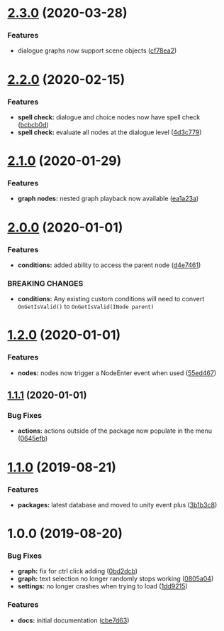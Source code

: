 # [2.3.0](https://github.com/ashblue/fluid-dialogue/compare/v2.2.0...v2.3.0) (2020-03-28)


### Features

* dialogue graphs now support scene objects ([cf78ea2](https://github.com/ashblue/fluid-dialogue/commit/cf78ea2))

# [2.2.0](https://github.com/ashblue/fluid-dialogue/compare/v2.1.0...v2.2.0) (2020-02-15)


### Features

* **spell check:** dialogue and choice nodes now have spell check ([bcbcb0d](https://github.com/ashblue/fluid-dialogue/commit/bcbcb0d))
* **spell check:** evaluate all nodes at the dialogue level ([4d3c779](https://github.com/ashblue/fluid-dialogue/commit/4d3c779))

# [2.1.0](https://github.com/ashblue/fluid-dialogue/compare/v2.0.0...v2.1.0) (2020-01-29)


### Features

* **graph nodes:** nested graph playback now available ([ea1a23a](https://github.com/ashblue/fluid-dialogue/commit/ea1a23a))

# [2.0.0](https://github.com/ashblue/fluid-dialogue/compare/v1.2.0...v2.0.0) (2020-01-01)


### Features

* **conditions:** added ability to access the parent node ([d4e7461](https://github.com/ashblue/fluid-dialogue/commit/d4e7461))


### BREAKING CHANGES

* **conditions:** Any existing custom conditions will need to convert `OnGetIsValid()` to
`OnGetIsValid(INode parent)`

# [1.2.0](https://github.com/ashblue/fluid-dialogue/compare/v1.1.1...v1.2.0) (2020-01-01)


### Features

* **nodes:** nodes now trigger a NodeEnter event when used ([55ed467](https://github.com/ashblue/fluid-dialogue/commit/55ed467))

## [1.1.1](https://github.com/ashblue/fluid-dialogue/compare/v1.1.0...v1.1.1) (2020-01-01)


### Bug Fixes

* **actions:** actions outside of the package now populate in the menu ([0645efb](https://github.com/ashblue/fluid-dialogue/commit/0645efb))

# [1.1.0](https://github.com/ashblue/fluid-dialogue/compare/v1.0.0...v1.1.0) (2019-08-21)


### Features

* **packages:** latest database and moved to unity event plus ([3b1b3c8](https://github.com/ashblue/fluid-dialogue/commit/3b1b3c8))

# 1.0.0 (2019-08-20)


### Bug Fixes

* **graph:** fix for ctrl click adding ([0bd2dcb](https://github.com/ashblue/fluid-dialogue/commit/0bd2dcb))
* **graph:** text selection no longer randomly stops working ([0805a04](https://github.com/ashblue/fluid-dialogue/commit/0805a04))
* **settings:** no longer crashes when trying to load ([1dd9215](https://github.com/ashblue/fluid-dialogue/commit/1dd9215))


### Features

* **docs:** initial documentation ([cbe7d63](https://github.com/ashblue/fluid-dialogue/commit/cbe7d63))
